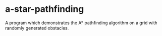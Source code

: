 # a-star-pathfinding
A program which demonstrates the A* pathfinding algorithm on a grid with randomly generated obstacles.

